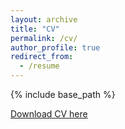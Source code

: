 ```yaml
---
layout: archive
title: "CV"
permalink: /cv/
author_profile: true
redirect_from:
  - /resume
---
```


{% include base_path %}

[Download CV here](https://github.com/DevasmitDutta/DevasmitDutta.github.io/files/14705743/CV_devasmit.pdf)
